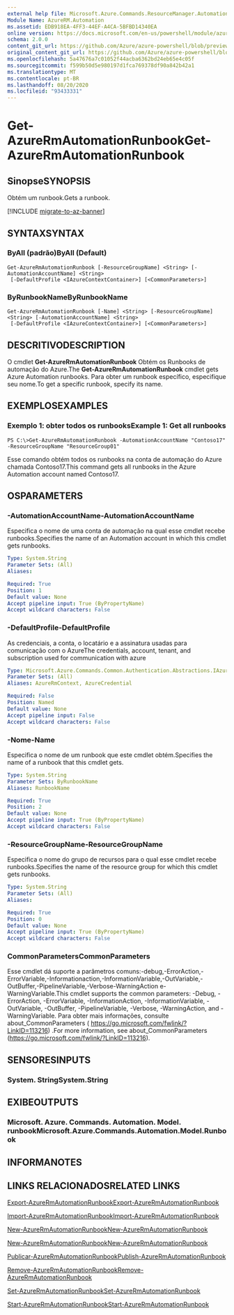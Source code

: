 ```yaml
---
external help file: Microsoft.Azure.Commands.ResourceManager.Automation.dll-Help.xml
Module Name: AzureRM.Automation
ms.assetid: EDB918EA-4FF3-44EF-A4CA-5BFBD14340EA
online version: https://docs.microsoft.com/en-us/powershell/module/azurerm.automation/get-azurermautomationrunbook
schema: 2.0.0
content_git_url: https://github.com/Azure/azure-powershell/blob/preview/src/ResourceManager/Automation/Commands.Automation/help/Get-AzureRMAutomationRunbook.md
original_content_git_url: https://github.com/Azure/azure-powershell/blob/preview/src/ResourceManager/Automation/Commands.Automation/help/Get-AzureRMAutomationRunbook.md
ms.openlocfilehash: 5a47676a7c01052f44acba6362bd24eb65e4c05f
ms.sourcegitcommit: f599b50d5e980197d1fca769378df90a842b42a1
ms.translationtype: MT
ms.contentlocale: pt-BR
ms.lasthandoff: 08/20/2020
ms.locfileid: "93433331"
---
```

# <span data-ttu-id="58570-101">Get-AzureRmAutomationRunbook</span><span class="sxs-lookup"><span data-stu-id="58570-101">Get-AzureRmAutomationRunbook</span></span>

## <span data-ttu-id="58570-102">Sinopse</span><span class="sxs-lookup"><span data-stu-id="58570-102">SYNOPSIS</span></span>
<span data-ttu-id="58570-103">Obtém um runbook.</span><span class="sxs-lookup"><span data-stu-id="58570-103">Gets a runbook.</span></span>

[!INCLUDE [migrate-to-az-banner](../../includes/migrate-to-az-banner.md)]

## <span data-ttu-id="58570-104">SYNTAX</span><span class="sxs-lookup"><span data-stu-id="58570-104">SYNTAX</span></span>

### <span data-ttu-id="58570-105">ByAll (padrão)</span><span class="sxs-lookup"><span data-stu-id="58570-105">ByAll (Default)</span></span>
```
Get-AzureRmAutomationRunbook [-ResourceGroupName] <String> [-AutomationAccountName] <String>
 [-DefaultProfile <IAzureContextContainer>] [<CommonParameters>]
```

### <span data-ttu-id="58570-106">ByRunbookName</span><span class="sxs-lookup"><span data-stu-id="58570-106">ByRunbookName</span></span>
```
Get-AzureRmAutomationRunbook [-Name] <String> [-ResourceGroupName] <String> [-AutomationAccountName] <String>
 [-DefaultProfile <IAzureContextContainer>] [<CommonParameters>]
```

## <span data-ttu-id="58570-107">DESCRITIVO</span><span class="sxs-lookup"><span data-stu-id="58570-107">DESCRIPTION</span></span>
<span data-ttu-id="58570-108">O cmdlet **Get-AzureRmAutomationRunbook** Obtém os Runbooks de automação do Azure.</span><span class="sxs-lookup"><span data-stu-id="58570-108">The **Get-AzureRmAutomationRunbook** cmdlet gets Azure Automation runbooks.</span></span>
<span data-ttu-id="58570-109">Para obter um runbook específico, especifique seu nome.</span><span class="sxs-lookup"><span data-stu-id="58570-109">To get a specific runbook, specify its name.</span></span>

## <span data-ttu-id="58570-110">EXEMPLOS</span><span class="sxs-lookup"><span data-stu-id="58570-110">EXAMPLES</span></span>

### <span data-ttu-id="58570-111">Exemplo 1: obter todos os runbooks</span><span class="sxs-lookup"><span data-stu-id="58570-111">Example 1: Get all runbooks</span></span>
```
PS C:\>Get-AzureRmAutomationRunbook -AutomationAccountName "Contoso17" -ResourceGroupName "ResourceGroup01"
```

<span data-ttu-id="58570-112">Esse comando obtém todos os runbooks na conta de automação do Azure chamada Contoso17.</span><span class="sxs-lookup"><span data-stu-id="58570-112">This command gets all runbooks in the Azure Automation account named Contoso17.</span></span>

## <span data-ttu-id="58570-113">OS</span><span class="sxs-lookup"><span data-stu-id="58570-113">PARAMETERS</span></span>

### <span data-ttu-id="58570-114">-AutomationAccountName</span><span class="sxs-lookup"><span data-stu-id="58570-114">-AutomationAccountName</span></span>
<span data-ttu-id="58570-115">Especifica o nome de uma conta de automação na qual esse cmdlet recebe runbooks.</span><span class="sxs-lookup"><span data-stu-id="58570-115">Specifies the name of an Automation account in which this cmdlet gets runbooks.</span></span>

```yaml
Type: System.String
Parameter Sets: (All)
Aliases:

Required: True
Position: 1
Default value: None
Accept pipeline input: True (ByPropertyName)
Accept wildcard characters: False
```

### <span data-ttu-id="58570-116">-DefaultProfile</span><span class="sxs-lookup"><span data-stu-id="58570-116">-DefaultProfile</span></span>
<span data-ttu-id="58570-117">As credenciais, a conta, o locatário e a assinatura usadas para comunicação com o Azure</span><span class="sxs-lookup"><span data-stu-id="58570-117">The credentials, account, tenant, and subscription used for communication with azure</span></span>

```yaml
Type: Microsoft.Azure.Commands.Common.Authentication.Abstractions.IAzureContextContainer
Parameter Sets: (All)
Aliases: AzureRmContext, AzureCredential

Required: False
Position: Named
Default value: None
Accept pipeline input: False
Accept wildcard characters: False
```

### <span data-ttu-id="58570-118">-Nome</span><span class="sxs-lookup"><span data-stu-id="58570-118">-Name</span></span>
<span data-ttu-id="58570-119">Especifica o nome de um runbook que este cmdlet obtém.</span><span class="sxs-lookup"><span data-stu-id="58570-119">Specifies the name of a runbook that this cmdlet gets.</span></span>

```yaml
Type: System.String
Parameter Sets: ByRunbookName
Aliases: RunbookName

Required: True
Position: 2
Default value: None
Accept pipeline input: True (ByPropertyName)
Accept wildcard characters: False
```

### <span data-ttu-id="58570-120">-ResourceGroupName</span><span class="sxs-lookup"><span data-stu-id="58570-120">-ResourceGroupName</span></span>
<span data-ttu-id="58570-121">Especifica o nome do grupo de recursos para o qual esse cmdlet recebe runbooks.</span><span class="sxs-lookup"><span data-stu-id="58570-121">Specifies the name of the resource group for which this cmdlet gets runbooks.</span></span>

```yaml
Type: System.String
Parameter Sets: (All)
Aliases:

Required: True
Position: 0
Default value: None
Accept pipeline input: True (ByPropertyName)
Accept wildcard characters: False
```

### <span data-ttu-id="58570-122">CommonParameters</span><span class="sxs-lookup"><span data-stu-id="58570-122">CommonParameters</span></span>
<span data-ttu-id="58570-123">Esse cmdlet dá suporte a parâmetros comuns:-debug,-ErrorAction,-ErrorVariable,-Informationaction,-InformationVariable,-OutVariable,-OutBuffer,-PipelineVariable,-Verbose-WarningAction e-WarningVariable.</span><span class="sxs-lookup"><span data-stu-id="58570-123">This cmdlet supports the common parameters: -Debug, -ErrorAction, -ErrorVariable, -InformationAction, -InformationVariable, -OutVariable, -OutBuffer, -PipelineVariable, -Verbose, -WarningAction, and -WarningVariable.</span></span> <span data-ttu-id="58570-124">Para obter mais informações, consulte about_CommonParameters ( https://go.microsoft.com/fwlink/?LinkID=113216) .</span><span class="sxs-lookup"><span data-stu-id="58570-124">For more information, see about_CommonParameters (https://go.microsoft.com/fwlink/?LinkID=113216).</span></span>

## <span data-ttu-id="58570-125">SENSORES</span><span class="sxs-lookup"><span data-stu-id="58570-125">INPUTS</span></span>

### <span data-ttu-id="58570-126">System. String</span><span class="sxs-lookup"><span data-stu-id="58570-126">System.String</span></span>

## <span data-ttu-id="58570-127">EXIBE</span><span class="sxs-lookup"><span data-stu-id="58570-127">OUTPUTS</span></span>

### <span data-ttu-id="58570-128">Microsoft. Azure. Commands. Automation. Model. runbook</span><span class="sxs-lookup"><span data-stu-id="58570-128">Microsoft.Azure.Commands.Automation.Model.Runbook</span></span>

## <span data-ttu-id="58570-129">INFORMA</span><span class="sxs-lookup"><span data-stu-id="58570-129">NOTES</span></span>

## <span data-ttu-id="58570-130">LINKS RELACIONADOS</span><span class="sxs-lookup"><span data-stu-id="58570-130">RELATED LINKS</span></span>

[<span data-ttu-id="58570-131">Export-AzureRmAutomationRunbook</span><span class="sxs-lookup"><span data-stu-id="58570-131">Export-AzureRmAutomationRunbook</span></span>](./Export-AzureRMAutomationRunbook.md)

[<span data-ttu-id="58570-132">Import-AzureRmAutomationRunbook</span><span class="sxs-lookup"><span data-stu-id="58570-132">Import-AzureRmAutomationRunbook</span></span>](./Import-AzureRMAutomationRunbook.md)

[<span data-ttu-id="58570-133">New-AzureRmAutomationRunbook</span><span class="sxs-lookup"><span data-stu-id="58570-133">New-AzureRmAutomationRunbook</span></span>](./New-AzureRMAutomationRunbook.md)

[<span data-ttu-id="58570-134">New-AzureRmAutomationRunbook</span><span class="sxs-lookup"><span data-stu-id="58570-134">New-AzureRmAutomationRunbook</span></span>](./New-AzureRMAutomationRunbook.md)

[<span data-ttu-id="58570-135">Publicar-AzureRmAutomationRunbook</span><span class="sxs-lookup"><span data-stu-id="58570-135">Publish-AzureRmAutomationRunbook</span></span>](./Publish-AzureRMAutomationRunbook.md)

[<span data-ttu-id="58570-136">Remove-AzureRmAutomationRunbook</span><span class="sxs-lookup"><span data-stu-id="58570-136">Remove-AzureRmAutomationRunbook</span></span>](./Remove-AzureRMAutomationRunbook.md)

[<span data-ttu-id="58570-137">Set-AzureRmAutomationRunbook</span><span class="sxs-lookup"><span data-stu-id="58570-137">Set-AzureRmAutomationRunbook</span></span>](./Set-AzureRMAutomationRunbook.md)

[<span data-ttu-id="58570-138">Start-AzureRmAutomationRunbook</span><span class="sxs-lookup"><span data-stu-id="58570-138">Start-AzureRmAutomationRunbook</span></span>](./Start-AzureRMAutomationRunbook.md)


